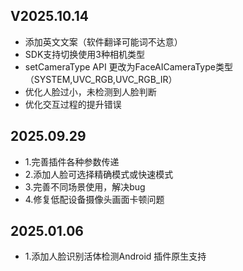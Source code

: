 ##  V2025.10.14
- 添加英文文案（软件翻译可能词不达意）
- SDK支持切换使用3种相机类型
- setCameraType API 更改为FaceAICameraType类型（SYSTEM,UVC_RGB,UVC_RGB_IR）
- 优化人脸过小，未检测到人脸判断
- 优化交互过程的提升错误


## 2025.09.29
 - 1.完善插件各种参数传递
 - 2.添加人脸可选择精确模式或快速模式
 - 3.完善不同场景使用，解决bug
 - 4.修复低配设备摄像头画面卡顿问题

## 2025.01.06
 - 1.添加人脸识别活体检测Android 插件原生支持
 